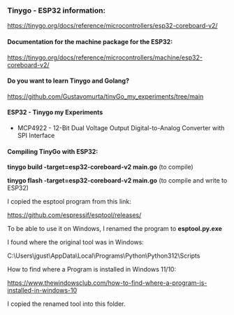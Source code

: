 ### Tinygo - ESP32 information:

https://tinygo.org/docs/reference/microcontrollers/esp32-coreboard-v2/

#### Documentation for the machine package for the ESP32:

https://tinygo.org/docs/reference/microcontrollers/machine/esp32-coreboard-v2/

#### Do you want to learn Tinygo and Golang?

https://github.com/Gustavomurta/tinyGo_my_experiments/tree/main

#### ESP32 - Tinygo my Experiments

- MCP4922 - 12-Bit Dual Voltage Output Digital-to-Analog Converter with SPI Interface

#### Compiling TinyGo with ESP32: 

**tinygo build -target=esp32-coreboard-v2 main.go**  (to compile) 

**tinygo flash -target=esp32-coreboard-v2 main.go**  (to compile and write to ESP32)

I copied the esptool program from this link:

https://github.com/espressif/esptool/releases/

To be able to use it on Windows, I renamed the program to **esptool.py.exe**

I found where the original tool was in Windows:

C:\Users\jgust\AppData\Local\Programs\Python\Python312\Scripts

How to find where a Program is installed in Windows 11/10:

https://www.thewindowsclub.com/how-to-find-where-a-program-is-installed-in-windows-10

I copied the renamed tool into this folder.
